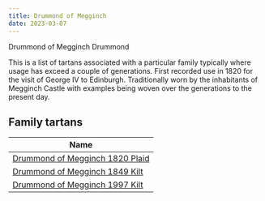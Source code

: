 ```yaml
---
title: Drummond of Megginch
date: 2023-03-07
---
```

Drummond of Megginch  Drummond

This is a list of tartans associated with a particular family typically where usage has exceed a couple of generations.
First recorded use in 1820 for the visit of George IV to Edinburgh. Traditionally worn by the inhabitants of Megginch Castle with examples being woven over the generations to the present day.


## Family tartans
| Name |
|---------------|
| [Drummond of Megginch 1820 Plaid](/tartans/r/26/db2/r6/db6/r126/lb6/r6/db38/r6/g6/r6/g130/r19/db6/r/18/)||
| [Drummond of Megginch 1849 Kilt](/tartans/r/14/db2/r4/db4/r70/lb4/r4/db20/r4/g4/r4/g74/r6/db4/r/12/)||
| [Drummond of Megginch 1997 Kilt](/tartans/dr/12/dn2/dr4/dn4/dr62/lb4/dr4/dn20/dr4/n4/dr4/n64/dr6/dn4/dr/14/)||
